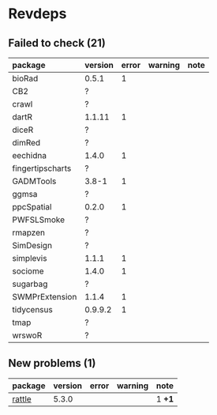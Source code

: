 # Revdeps

## Failed to check (21)

|package          |version |error |warning |note |
|:----------------|:-------|:-----|:-------|:----|
|bioRad           |0.5.1   |1     |        |     |
|CB2              |?       |      |        |     |
|crawl            |?       |      |        |     |
|dartR            |1.1.11  |1     |        |     |
|diceR            |?       |      |        |     |
|dimRed           |?       |      |        |     |
|eechidna         |1.4.0   |1     |        |     |
|fingertipscharts |?       |      |        |     |
|GADMTools        |3.8-1   |1     |        |     |
|ggmsa            |?       |      |        |     |
|ppcSpatial       |0.2.0   |1     |        |     |
|PWFSLSmoke       |?       |      |        |     |
|rmapzen          |?       |      |        |     |
|SimDesign        |?       |      |        |     |
|simplevis        |1.1.1   |1     |        |     |
|sociome          |1.4.0   |1     |        |     |
|sugarbag         |?       |      |        |     |
|SWMPrExtension   |1.1.4   |1     |        |     |
|tidycensus       |0.9.9.2 |1     |        |     |
|tmap             |?       |      |        |     |
|wrswoR           |?       |      |        |     |

## New problems (1)

|package                      |version |error |warning |note     |
|:----------------------------|:-------|:-----|:-------|:--------|
|[rattle](problems.md#rattle) |5.3.0   |      |        |1 __+1__ |

